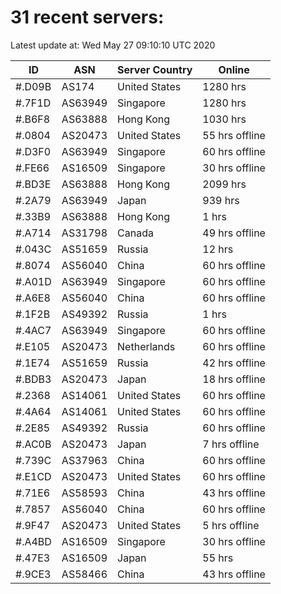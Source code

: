 # 31 recent servers:

Latest update at: Wed May 27 09:10:10 UTC 2020

| ID | ASN | Server Country | Online |
| -- | --- | -------------- | ------ |
| #.D09B | AS174 | United States | 1280 hrs |
| #.7F1D | AS63949 | Singapore | 1280 hrs |
| #.B6F8 | AS63888 | Hong Kong | 1030 hrs |
| #.0804 | AS20473 | United States | 55 hrs offline |
| #.D3F0 | AS63949 | Singapore | 60 hrs offline |
| #.FE66 | AS16509 | Singapore | 30 hrs offline |
| #.BD3E | AS63888 | Hong Kong | 2099 hrs |
| #.2A79 | AS63949 | Japan | 939 hrs |
| #.33B9 | AS63888 | Hong Kong | 1 hrs |
| #.A714 | AS31798 | Canada | 49 hrs offline |
| #.043C | AS51659 | Russia | 12 hrs |
| #.8074 | AS56040 | China | 60 hrs offline |
| #.A01D | AS63949 | Singapore | 60 hrs offline |
| #.A6E8 | AS56040 | China | 60 hrs offline |
| #.1F2B | AS49392 | Russia | 1 hrs |
| #.4AC7 | AS63949 | Singapore | 60 hrs offline |
| #.E105 | AS20473 | Netherlands | 60 hrs offline |
| #.1E74 | AS51659 | Russia | 42 hrs offline |
| #.BDB3 | AS20473 | Japan | 18 hrs offline |
| #.2368 | AS14061 | United States | 60 hrs offline |
| #.4A64 | AS14061 | United States | 60 hrs offline |
| #.2E85 | AS49392 | Russia | 60 hrs offline |
| #.AC0B | AS20473 | Japan | 7 hrs offline |
| #.739C | AS37963 | China | 60 hrs offline |
| #.E1CD | AS20473 | United States | 60 hrs offline |
| #.71E6 | AS58593 | China | 43 hrs offline |
| #.7857 | AS56040 | China | 60 hrs offline |
| #.9F47 | AS20473 | United States | 5 hrs offline |
| #.A4BD | AS16509 | Singapore | 30 hrs offline |
| #.47E3 | AS16509 | Japan | 55 hrs |
| #.9CE3 | AS58466 | China | 43 hrs offline |

